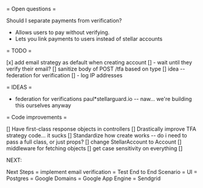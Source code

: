 = Open questions =

Should I separate payments from verification?

* Allows users to pay without verifying.
* Lets you link payments to users instead of stellar accounts

= TODO =

[x] add email strategy as default when creating account
[] - wait until they verify their email?
[] sanitize body of POST /tfa based on type
[] idea -- federation for verification
[] - log IP addresses

= IDEAS =

* federation for verifications paul\*stellarguard.io -- naw... we're building this ourselves anyway

= Code improvements =

[] Have first-class response objects in controllers
[] Drastically improve TFA strategy code... it sucks
[] Standardize how create works -- do i need to pass a full class, or just props?
[] change StellarAccount to Account
[] middleware for fetching objects
[] get case sensitivity on everything
[]

NEXT:

Next Steps
= implement email verification
= Test End to End Scenario
= UI
= Postgres
= Google Domains
= Google App Engine
= Sendgrid
